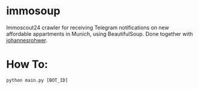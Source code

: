 # immosoup
Immoscout24 crawler for receiving Telegram notifications on new affordable appartments in Munich, using BeautifulSoup. Done together with [johannesrohwer](https://github.com/johannesrohwer).

# How To:
`python main.py [BOT_ID]`

